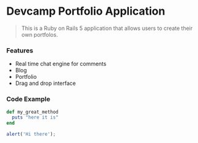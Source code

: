 # Devcamp Portfolio Application

> This is a Ruby on Rails 5 application that allows users to create their own portfolos.

### Features

- Real time chat engine for comments
- Blog
- Portfolio
- Drag and drop interface

### Code Example
```ruby
def my_great_method
  puts "here it is"
end
```

```javascript
alert('Hi there');
```
